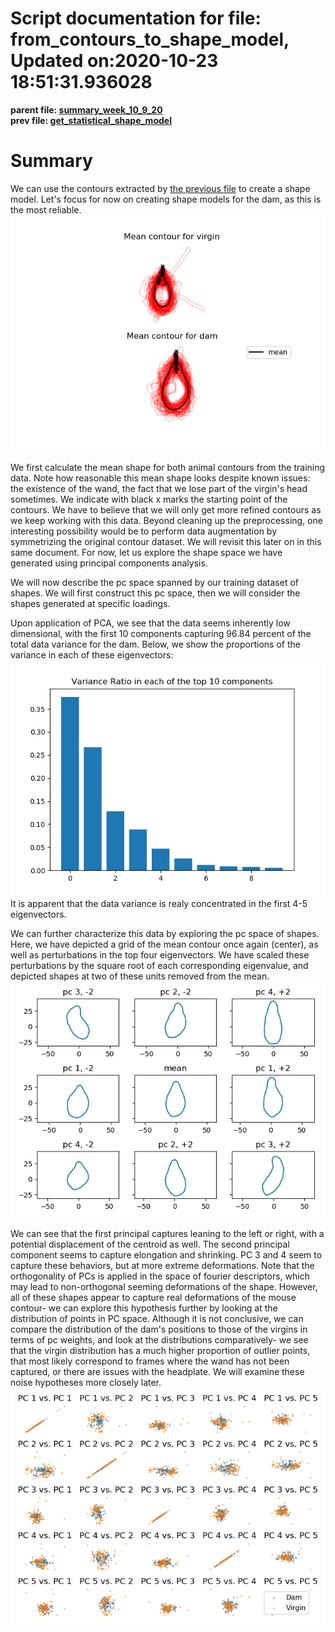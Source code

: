 
Script documentation for file: from_contours_to_shape_model, Updated on:2020-10-23 18:51:31.936028
==================================================================================================
 
  
**parent file: [summary_week_10_9_20](./summary_week_10_9_20.md)**  
**prev file: [get_statistical_shape_model](./get_statistical_shape_model.md)**
# Summary


We can use the contours extracted by [the previous file](./get_statistical_shape_model.md) to create a shape model. Let's focus for now on creating shape models for the dam, as this is the most reliable.   
<img src="./images/mean_shape.png" />

We first calculate the mean shape for both animal contours from the training data. Note how reasonable this mean shape looks despite known issues: the existence of the wand, the fact that we lose part of the virgin's head sometimes. We indicate with black x marks the starting point of the contours. We have to believe that we will only get more refined contours as we keep working with this data. Beyond cleaning up the preprocessing, one interesting possibility would be to perform data augmentation by symmetrizing the original contour dataset. We will revisit this later on in this same document. For now, let us explore the shape space we have generated using principal components analysis.

We will now describe the pc space spanned by our training dataset of shapes. We will first construct this pc space, then we will consider the shapes generated at specific loadings.

Upon application of PCA, we see that the data seems inherently low dimensional, with the first 10 components capturing 96.84 percent of the total data variance for the dam. Below, we show the proportions of the variance in each of these eigenvectors:  
<img src="./images/dam_variance_ratio.png" />  
It is apparent that the data variance is realy concentrated in the first 4-5 eigenvectors.

We can further characterize this data by exploring the pc space of shapes. Here, we have depicted a grid of the mean contour once again (center), as well as perturbations in the top four eigenvectors. We have scaled these perturbations by the square root of each corresponding eigenvalue, and depicted shapes at two of these units removed from the mean.  
<img src="./images/pca_one_unit_exploration.png" />

We can see that the first principal captures leaning to the left or right, with a potential displacement of the centroid as well. The second principal component seems to capture elongation and shrinking. PC 3 and 4 seem to capture these behaviors, but at more extreme deformations. Note that the orthogonality of PCs is applied in the space of fourier descriptors, which may lead to non-orthogonal seeming deformations of the shape. However, all of these shapes appear to capture real deformations of the mouse contour- we can explore this hypothesis further by looking at the distribution of points in PC space. Although it is not conclusive, we can compare the distribution of the dam's positions to those of the virgins in terms of pc weights, and look at the distributions comparatively- we see that the virgin distribution has a much higher proportion of outlier points, that most likely correspond to frames where the wand has not been captured, or there are issues with the headplate. We will examine these noise hypotheses more closely later.  
<img src="./images/plot_pc1_2.png" />